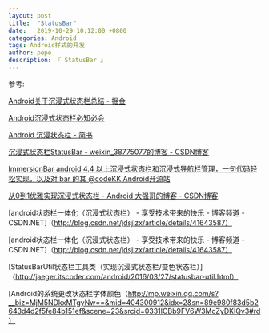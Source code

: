 ```yaml
---
layout: post
title:  "StatusBar"
date:   2019-10-29 10:12:00 +0800
categories: Android
tags: Android样式的开发
author: pepe
description: 『 StatusBar 』
---
```



































参考:

[Android关于沉浸式状态栏总结 - 掘金](https://juejin.im/post/5989ded56fb9a03c3b6c8bde)

[Android沉浸式状态栏必知必会](http://blog.cgsdream.org/2017/03/16/android-translcent-statusbar/)

[Android 沉浸状态栏 - 简书](https://www.jianshu.com/p/aca4fd6743b1)

[沉浸式状态栏StatusBar - weixin_38775077的博客 - CSDN博客](https://blog.csdn.net/weixin_38775077/article/details/80980862)

[ImmersionBar android 4.4 以上沉浸式状态栏和沉浸式导航栏管理，一句代码轻松实现，以及对 bar 的其 @codeKK Android开源站](https://p.codekk.com/detail/Android/gyf-dev/ImmersionBar)

[从0到1优雅实现沉浸式状态栏 - Android 大强哥的博客 - CSDN博客](https://blog.csdn.net/u013541140/article/details/100065336)

[android状态栏一体化（沉浸式状态栏） - 享受技术带来的快乐 - 博客频道 -  CSDN.NET]（http://blog.csdn.net/jdsjlzx/article/details/41643587）

[android状态栏一体化（沉浸式状态栏） - 享受技术带来的快乐 - 博客频道 -  CSDN.NET]（http://blog.csdn.net/jdsjlzx/article/details/41643587）

[StatusBarUtil状态栏工具类（实现沉浸式状态栏/变色状态栏）]（http://jaeger.itscoder.com/android/2016/03/27/statusbar-util.html）

[Android的系统更改状态栏字体颜色（http://mp.weixin.qq.com/s?__biz=MjM5NDkxMTgyNw==&mid=404300912&idx=2&sn=89e980f83d5b2643d4d2f5fe84b151ef&scene=23&srcid=0331ICBb9FV6W3McZyDKlQv3#rd）





























